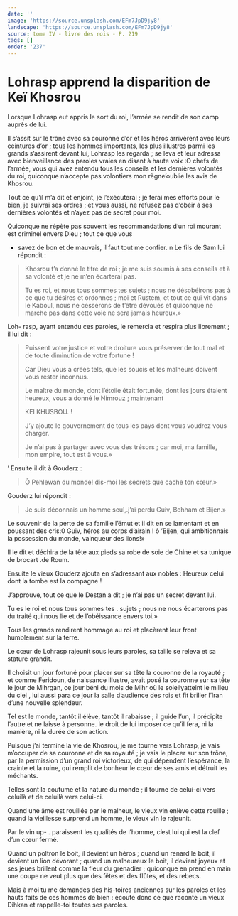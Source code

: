 ```yaml
---
date: ''
image: 'https://source.unsplash.com/EFm7JpD9jy8'
landscape: 'https://source.unsplash.com/EFm7JpD9jy8'
source: tome IV - livre des rois - P. 219
tags: []
order: '237'
---
```


# Lohrasp apprend la disparition de Keï Khosrou

Lorsque Lohrasp eut appris le sort du roi, l’armée se rendit de son camp auprès de lui.

Il s’assit sur le trône avec sa couronne d’or et les héros arrivèrent avec leurs ceintures d’or ; tous les hommes importants, les plus illustres parmi les grands s’assirent devant lui, Lohrasp les regarda ; se leva et leur adressa avec bienveillance des paroles vraies en disant à haute voix :O chefs de l’armée, vous qui avez entendu tous les conseils et les dernières volontés du roi, quiconque n’accepte pas volontiers mon règne’oublie les avis de Khosrou.

Tout ce qu’il m’a dit et enjoint, je l’exécuterai ; je ferai mes efforts pour le bien, je suivrai ses ordres ; et vous aussi, ne refusez pas d’obéir à ses dernières volontés et n’ayez pas de secret pour moi.

Quiconque ne répète pas souvent les recommandations d’un roi mourant est criminel envers Dieu ; tout ce que vous

- savez de bon et de mauvais, il faut tout me confier. n Le fils de Sam lui répondit :

> Khosrou t’a donné le titre de roi ; je me suis soumis à ses conseils et à sa volonté et je ne m’en écarterai pas.
>
> Tu es roi, et nous tous sommes tes sujets ; nous ne désobéirons pas à ce que tu désires et ordonnes ; moi et Rustem, et tout ce qui vit dans le Kaboul, nous ne cesserons de t’être dévoués et quiconque ne marche pas dans cette voie ne sera jamais heureux.»

Loh- rasp, ayant entendu ces paroles, le remercia et respira plus librement ; il lui dit :

> Puissent votre justice et votre droiture vous préserver de tout mal et de toute diminution de votre fortune !
>
> Car Dieu vous a créés tels, que les soucis et les malheurs doivent vous rester inconnus.
>
> Le maître du monde, dont l’étoile était fortunée, dont les jours étaient heureux, vous a donné le Nimrouz ; maintenant
>
> KEI KHUSBOU. !
>
> J’y ajoute le gouvernement de tous les pays dont vous voudrez vous charger.
>
> Je n’ai pas à partager avec vous des trésors ; car moi, ma famille, mon empire, tout est à vous.»

’
Ensuite il dit à Gouderz :

> Ô Pehlewan du monde!
dis-moi les secrets que cache ton cœur.»

Gouderz lui répondit :

> Je suis déconnais un homme seul,.j’ai perdu Guiv, Behham et Bijen.»

Le souvenir de la perte de sa famille l’émut et il dit en se lamentant et en poussant des cris:0 Guiv, héros au corps d’airain ! ô ’Bijen, qui ambitionnais la possession du monde, vainqueur des lions!»

Il le dit et déchira de la tête aux pieds sa robe de soie de Chine et sa tunique de brocart .de Roum.

Ensuite le vieux Gouderz ajouta en s’adressant aux nobles : Heureux celui dont la tombe est la compagne !

J’approuve, tout ce que le Destan a dit ; je n’ai pas un secret devant lui.

Tu es le roi et nous tous sommes tes .
sujets ; nous ne nous écarterons pas du traité qui nous lie et de l’obéissance envers toi.»

Tous les grands rendirent hommage au roi et placèrent leur front humblement sur la terre.

Le cœur de Lohrasp rajeunit sous leurs paroles, sa taille se releva et sa stature grandit.

Il choisit un jour fortuné pour placer sur sa tête la couronne de la royauté ; et comme Feridoun, de naissance illustre, avait posé la couronne sur sa tête le jour de Mihrgan, ce jour béni du mois de Mihr où le soleilyatteint le milieu du ciel , 
 lui aussi para ce jour la salle d’audience des rois et fit briller l’Iran d’une nouvelle splendeur.

Tel est le monde, tantôt il élève, tantôt il rabaisse ; il guide l’un, il précipite l’autre et ne laisse à personne. le droit de lui imposer ce qu’il fera, ni la manière, ni la durée de son action.

Puisque j’ai terminé la vie de Khosrou, je me tourne vers Lohrasp, je vais m’occuper de sa couronne et de sa royauté ; je vais le placer sur son trône, par la permission d’un grand roi victorieux, de qui dépendent l’espérance, la crainte et la ruine, qui remplit de bonheur le cœur de ses amis et détruit les méchants.

Telles sont la coutume et la nature du monde ; il tourne de celui-ci vers celuilà et de celuilà vers celui-ci.

Quand une âme est rouillée par le malheur, le vieux vin enlève cette rouille ; quand la vieillesse surprend un homme, le vieux vin le rajeunit.

Par le vin up-
. paraissent les qualités de l’homme, c’est lui qui est la clef d’un cœur fermé.

Quand un poltron le boit, il devient un héros ; quand un renard le boit, il devient un lion dévorant ; quand un malheureux le boit, il devient joyeux et ses jeues brillent comme la fleur du grenadier ; quiconque en prend en main une coupe ne veut plus que des fêtes et des flûtes, et des rebecs.

Mais à moi tu me demandes des his-toires anciennes sur les paroles et les hauts faits de ces hommes de bien : écoute donc ce que raconte un vieux Dihkan et rappelle-toi toutes ses paroles.
